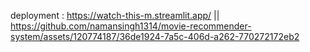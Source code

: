 
deployment : https://watch-this-m.streamlit.app/
||
https://github.com/namansingh1314/movie-recommender-system/assets/120774187/36de1924-7a5c-406d-a262-770272172eb2

